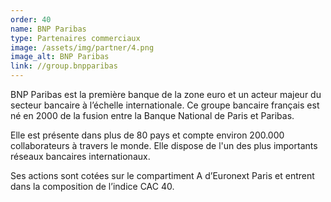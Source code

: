 ```yaml
---
order: 40
name: BNP Paribas
type: Partenaires commerciaux
image: /assets/img/partner/4.png
image_alt: BNP Paribas
link: //group.bnpparibas
---
```


BNP Paribas est la première banque de la zone euro et un acteur majeur du secteur bancaire à l’échelle internationale. Ce groupe bancaire français est né en 2000 de la fusion entre la Banque National de Paris et Paribas.

Elle est présente dans plus de 80 pays et compte environ 200.000 collaborateurs à travers le monde. Elle dispose de l'un des plus importants réseaux bancaires internationaux.

Ses actions sont cotées sur le compartiment A d’Euronext Paris et entrent dans la composition de l’indice CAC 40.
